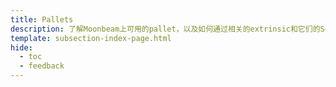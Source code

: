 ```yaml
---
title: Pallets
description: 了解Moonbeam上可用的pallet，以及如何通过相关的extrinsic和它们的Solidity接口（如果适用）与它们交互。
template: subsection-index-page.html
hide:
  - toc
  - feedback
---
```

